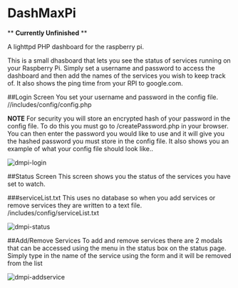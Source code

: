 # DashMaxPi

** **Currently Unfinished** **

A lighttpd PHP dashboard for the raspberry pi.

This is a small dhasboard that lets you see the status of services running on your Raspberry Pi. Simply set a username and password to access the dashboard and then add the names of the services you wish to keep track of. It also shows the ping time from your RPI to google.com.

##Login Screen
You set your username and password in the config file.
//includes/config/config.php

**NOTE**
For security you will store an encrypted hash of your password in the config file. To do this you must go to /createPassword.php in your browser. You can then enter the password you would like to use and it will give you the hashed password you must store in the config file. It also shows you an example of what your config file should look like..

![dmpi-login](https://cloud.githubusercontent.com/assets/13204104/12538373/56be9a1e-c2a6-11e5-8f29-ec09df2ff200.png)

##Status Screen
This screen shows you the status of the services you have set to watch.

###serviceList.txt
This uses no database so when you add services or remove services they are written to a text file.
/includes/config/serviceList.txt

![dmpi-status](https://cloud.githubusercontent.com/assets/13204104/12538379/6669a3e6-c2a6-11e5-95af-21a8fffeeb85.png)

##Add/Remove Services
To add and remove services there are 2 modals that can be accessed using the menu in the status box on the status page.
Simply type in the name of the service using the form and it will be removed from the list

![dmpi-addservice](https://cloud.githubusercontent.com/assets/13204104/12538407/ef939924-c2a6-11e5-95ea-993ce19997f8.png)
